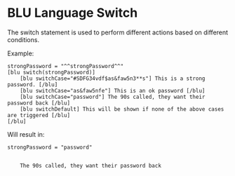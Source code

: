 # BLU Language Switch

The switch statement is used to perform different actions based on different conditions.

Example:
```
strongPassword = "^^strongPassword^^"
[blu switch(strongPassword)]
    [blu switchCase="#SDFG34vdf$as&faw5n3**s"] This is a strong password. [/blu]
    [blu switchCase="as&faw5nfe"] This is an ok password [/blu]
    [blu switchCase="password"] The 90s called, they want their password back [/blu]
    [blu switchDefault] This will be shown if none of the above cases are triggered [/blu]
[/blu]
 ```

Will result in:

```
strongPassword = "password"

    
    The 90s called, they want their password back
    

```
